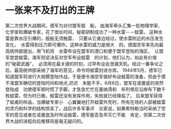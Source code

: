 # 一张来不及打出的王牌
第二次世界大战期间，德军为对付盟军舰　船， 由海军牵头汇集一批物理学家、化学家和爆破专家，花了很长时间，秘密研制成功了一种水雷－－蛙雷。 
这种水雷是靠水压引爆的，舰船无须触雷，　只要从它身边经过，使水雷附近的水压发生变化，　水雷得到压力即可爆炸。这种水雷的威力是很大　的。德国空军率先向最高统帅部提出，用飞机将　水雷布设在盟军的港口和便于盟军登陆的海区，　让盟军尝尝蛙雷。海军则坚决反对空军布设蛙雷　的计划，他们认为，如此有价值的"秘密武器"，　必须用在最关键的时刻，过早布设会泄漏天机。经过一番争论之后，最高统帅部采纳了海军的意见，命令将蛙雷封进仓库。 
1944年5月，德军已知道盟军将进行大规模登陆作战，于是便令海空军做好布设蛙雷的准备，但由于摸不准盟军确切的登陆时间和地点,迟迟　未能不手。6月6日，盟军在诺曼底的突然登陆成　功使德军顿时慌了手脚，才急急忙忙在塞纳湾和　布列塔尼沿岸布下数千枚蛙雷，但为时已晚，蛙雷还没有发挥作用，失败就已经降临了。 
后来盟军获得了蛙甫的样品，当爆破专家小　心翼翼地打开蛙雷外壳时，所有在场的人部被蛙雷的灵巧和科学的结构惊呆了。战后许多军事评　论家说，如果希特勒当时采纳了空军的意见或者在诺曼底及时布设蛙雷，德军能否及早灭亡不能　肯定，但第二次世界大战的进程向后推移将是毫无疑问的。
  